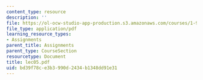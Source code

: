 ```yaml
---
content_type: resource
description: ''
file: https://ol-ocw-studio-app-production.s3.amazonaws.com/courses/1-978-from-nano-to-macro-introduction-to-atomistic-modeling-techniques-january-iap-2007/bd39f78ce3b3990d2434b1348dd91e31_lec05.pdf
file_type: application/pdf
learning_resource_types:
- Assignments
parent_title: Assignments
parent_type: CourseSection
resourcetype: Document
title: lec05.pdf
uid: bd39f78c-e3b3-990d-2434-b1348dd91e31
---
```

